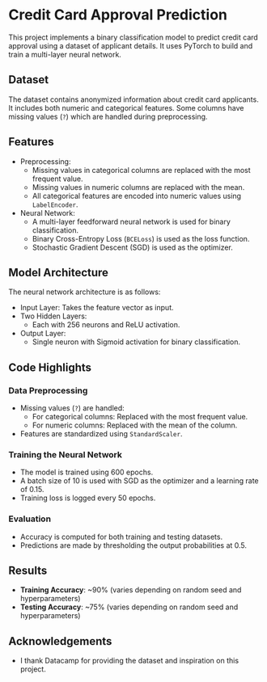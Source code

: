 # Credit Card Approval Prediction

This project implements a binary classification model to predict credit card approval using a dataset of applicant details. It uses PyTorch to build and train a multi-layer neural network.

## Dataset

The dataset contains anonymized information about credit card applicants. It includes both numeric and categorical features. Some columns have missing values (`?`) which are handled during preprocessing.

## Features

- Preprocessing:
  - Missing values in categorical columns are replaced with the most frequent value.
  - Missing values in numeric columns are replaced with the mean.
  - All categorical features are encoded into numeric values using `LabelEncoder`.
- Neural Network:
  - A multi-layer feedforward neural network is used for binary classification.
  - Binary Cross-Entropy Loss (`BCELoss`) is used as the loss function.
  - Stochastic Gradient Descent (SGD) is used as the optimizer.

## Model Architecture

The neural network architecture is as follows:
- Input Layer: Takes the feature vector as input.
- Two Hidden Layers:
  - Each with 256 neurons and ReLU activation.
- Output Layer:
  - Single neuron with Sigmoid activation for binary classification.

## Code Highlights

### Data Preprocessing
- Missing values (`?`) are handled:
  - For categorical columns: Replaced with the most frequent value.
  - For numeric columns: Replaced with the mean of the column.
- Features are standardized using `StandardScaler`.

### Training the Neural Network
- The model is trained using 600 epochs.
- A batch size of 10 is used with SGD as the optimizer and a learning rate of 0.15.
- Training loss is logged every 50 epochs.

### Evaluation
- Accuracy is computed for both training and testing datasets.
- Predictions are made by thresholding the output probabilities at 0.5.

## Results
- **Training Accuracy**: ~90% (varies depending on random seed and hyperparameters)
- **Testing Accuracy**: ~75% (varies depending on random seed and hyperparameters)

## Acknowledgements
- I thank Datacamp for providing the dataset and inspiration on this project. 
